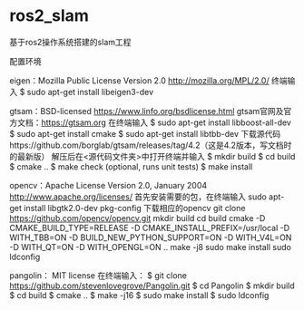 # ros2_slam
基于ros2操作系统搭建的slam工程

配置环境

eigen：Mozilla Public License Version 2.0 http://mozilla.org/MPL/2.0/
终端输入
$ sudo apt-get install libeigen3-dev

gtsam：BSD-licensed https://www.linfo.org/bsdlicense.html
gtsam官网及官方文档：https://gtsam.org
在终端输入
$ sudo apt-get install libboost-all-dev
$ sudo apt-get install cmake
$ sudo apt-get install libtbb-dev
下载源代码https://github.com/borglab/gtsam/releases/tag/4.2（这是4.2版本，写文档时的最新版）
解压后在<源代码文件夹>中打开终端并输入
$ mkdir build
$ cd build
$ cmake ..
$ make check (optional, runs unit tests)
$ make install

opencv：Apache License Version 2.0, January 2004 http://www.apache.org/licenses/
首先安装需要的包，在终端输入
sudo apt-get install libgtk2.0-dev pkg-config
下载相应的opencv
git clone https://github.com/opencv/opencv.git
mkdir build
cd build
cmake -D CMAKE_BUILD_TYPE=RELEASE -D CMAKE_INSTALL_PREFIX=/usr/local -D WITH_TBB=ON -D BUILD_NEW_PYTHON_SUPPORT=ON -D WITH_V4L=ON -D WITH_QT=ON -D WITH_OPENGL=ON ..
make -j8
sudo make install
sudo ldconfig

pangolin： MIT license
在终端输入：
$ git clone https://github.com/stevenlovegrove/Pangolin.git
$ cd Pangolin
$ mkdir build
$ cd build
$ cmake ..
$ make -j16
$ sudo make install 
$ sudo ldconfig